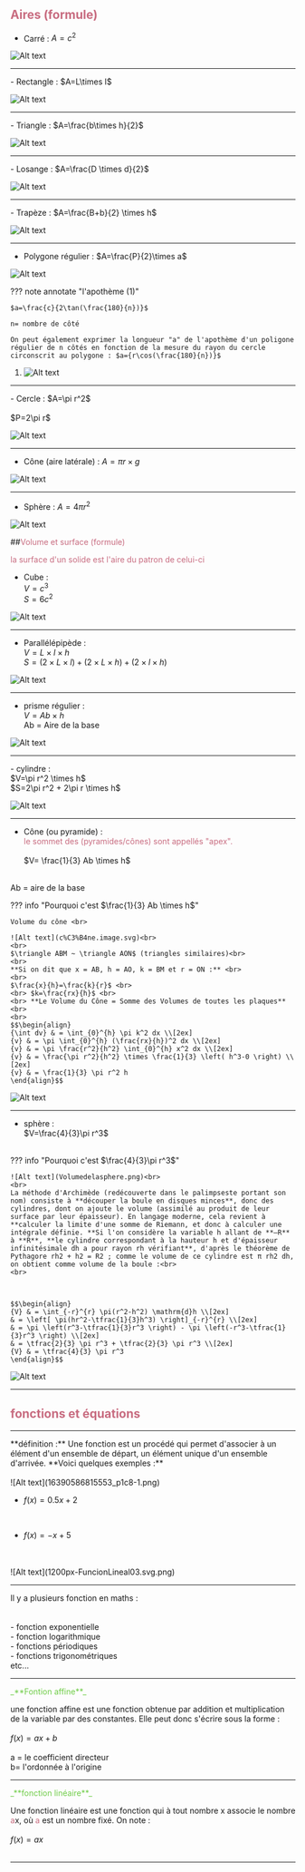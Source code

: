 ## <span style="color: rgb(200,108,128);">Aires (formule)</span>
- Carré : $A=c^2$  
  
![Alt text](quadrado.png)

<hr>
- Rectangle : $A=L\times l$

![Alt text](retangulo.png)
<hr>
- Triangle : $A=\frac{b\times h}{2}$

![Alt text](triangulo.png)
<hr>
- Losange : $A=\frac{D \times d}{2}$

![Alt text](losango.png)
<hr>
- Trapèze : $A=\frac{B+b}{2} \times h$
  
![Alt text](trapezio.png)

<hr>

- Polygone régulier : $A=\frac{P}{2}\times a$

![Alt text](pregular.png)

??? note annotate "l'apothème (1)"

    $a=\frac{c}{2\tan(\frac{180}{n})}$      

    n= nombre de côté

    On peut également exprimer la longueur "a" de l'apothème d'un poligone régulier de n côtés en fonction de la mesure du rayon du cercle circonscrit au polygone : $a={r\cos(\frac{180}{n})}$ 

1.  ![Alt text](download.png)

<hr>
- Cercle : $A=\pi r^2$
<br>
<br>
$P=2\pi r$

![Alt text](circulo.png)
<hr>

- Cône (aire latérale) : $A=\pi r \times g$

![Alt text](cone.png)
<hr>

- Sphère : $A= 4\pi r^2$

![Alt text](esfera.png)

##<span style="color: rgb(200,108,128);">Volume et surface (formule)</span>

<span style="color: rgb(200,108,128);">la surface d'un solide est l'aire du patron de celui-ci</span>

- Cube : <br>
$V=c^3$<br>
  $S=6c^2$

![Alt text](cubo.png)

<hr>

- Parallélépipède : <br>
$V=L\times l \times h$ <br>
$S=(2 \times L \times l)+(2 \times L \times h)+(2 \times l \times h)$

![Alt text](paralelipipedo.png)

<hr>

- prisme régulier : <br>
$V=Ab \times h$ <br>
Ab = Aire de la base <br>

![Alt text](prisma.png)
<hr>
- cylindre :<br>
$V=\pi r^2 \times h$ <br>
$S=2\pi r^2 + 2\pi r \times h$

![Alt text](cilindro.png)
<hr>

- Cône (ou pyramide) : <br> <span style="color: rgb(200,108,128);"> le sommet des (pyramides/cônes) sont appellés "apex".</span> <br>
  <br>
$V= \frac{1}{3} Ab \times h$ <br>
<br>
Ab = aire de la base

??? info "Pourquoi c'est $\frac{1}{3} Ab \times h$"

    Volume du cône <br>

    ![Alt text](c%C3%B4ne.image.svg)<br>
    <br>
    $\triangle ABM ~ \triangle AON$ (triangles similaires)<br>
    <br>
    **Si on dit que x = AB, h = AO, k = BM et r = ON :** <br>
    <br>
    $\frac{x}{h}=\frac{k}{r}$ <br>
    <br> $k=\frac{rx}{h}$ <br>
    <br> **Le Volume du Cône = Somme des Volumes de toutes les plaques** <br>
    <br> 
    $$\begin{align}
    {\int dv} & = \int_{0}^{h} \pi k^2 dx \\[2ex]
    {v} & = \pi \int_{0}^{h} (\frac{rx}{h})^2 dx \\[2ex]
    {v} & = \pi \frac{r^2}{h^2} \int_{0}^{h} x^2 dx \\[2ex]    
    {v} & = \frac{\pi r^2}{h^2} \times \frac{1}{3} \left( h^3-0 \right) \\[2ex]
    {v} & = \frac{1}{3} \pi r^2 h
    \end{align}$$

![Alt text](cone-2.png)

<hr>

- sphère : <br>
$V=\frac{4}{3}\pi r^3$<br>
<br>
??? info "Pourquoi c'est $\frac{4}{3}\pi r^3$"


    ![Alt text](Volumedelasphere.png)<br>
    <br>
    La méthode d'Archimède (redécouverte dans le palimpseste portant son nom) consiste à **découper la boule en disques minces**, donc des cylindres, dont on ajoute le volume (assimilé au produit de leur surface par leur épaisseur). En langage moderne, cela revient à **calculer la limite d'une somme de Riemann, et donc à calculer une intégrale définie. **Si l'on considère la variable h allant de **–R** à **R**, **le cylindre correspondant à la hauteur h et d'épaisseur infinitésimale dh a pour rayon rh vérifiant**, d'après le théorème de Pythagore rh2 + h2 = R2 ; comme le volume de ce cylindre est π rh2 dh, on obtient comme volume de la boule :<br>
    <br>


  
    $$\begin{align}
    {V} & = \int_{-r}^{r} \pi(r^2-h^2) \mathrm{d}h \\[2ex]
    & = \left[ \pi(hr^2-\tfrac{1}{3}h^3) \right]_{-r}^{r} \\[2ex]
    & = \pi \left(r^3-\tfrac{1}{3}r^3 \right) - \pi \left(-r^3-\tfrac{1}{3}r^3 \right) \\[2ex]
    & = \tfrac{2}{3} \pi r^3 + \tfrac{2}{3} \pi r^3 \\[2ex]
    {V} & = \tfrac{4}{3} \pi r^3
    \end{align}$$


![Alt text](esfera-1.png)
<hr>

## <span style="color: rgb(200,108,128);">fonctions et équations</span>
<hr>
**définition :**
  Une fonction est un procédé qui permet d'associer à un élément d'un ensemble de départ, un élément unique d'un ensemble d'arrivée. **Voici quelques exemples :**<br>
<br>
![Alt text](16390586815553_p1c8-1.png)
<br>

- $f(x)=0.5x+2$
<br>

- $f(x)=-x+5$
<br>
<br>
  ![Alt text](1200px-FuncionLineal03.svg.png)
<br>
<hr>
Il y a plusieurs fonction en maths :<br>
<br>
<br>
  - fonction exponentielle<br>
  - fonction logarithmique<br>
  - fonctions périodiques<br>
  - fonctions trigonométriques<br>
  etc...<br>

<hr>
<span style="color: rgb(111, 204, 71);">_**Fontion affine**_</span>

une fonction affine est une fonction obtenue par addition et multiplication de la variable par des constantes. Elle peut donc s'écrire sous la forme :<br>
<br>
$f(x)=ax+b$<br>
<br>
a = le coefficient directeur<br>
b= l'ordonnée à l'origine
<br>
<hr>
<span style="color: rgb(111, 204, 71);">_**fonction linéaire**_</span>

Une fonction linéaire est une fonction qui à tout nombre x associe le nombre <span style="color: rgb(200,108,128);">a</span>x, où <span style="color: rgb(200,108,128);">a</span> est un nombre fixé. On note :<br>
<br>
$f(x)=ax$<br>
<br>
<hr>





  









    
